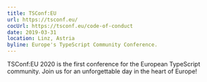 ```yaml
---
title: TSConf:EU
url: https://tsconf.eu/
cocUrl: https://tsconf.eu/code-of-conduct
date: 2019-03-31
location: Linz, Astria
byline: Europe's TypeScript Community Conference.
---
```


TSConf:EU 2020 is the first conference for the European TypeScript community. Join us for an unforgettable day in the heart of Europe!
